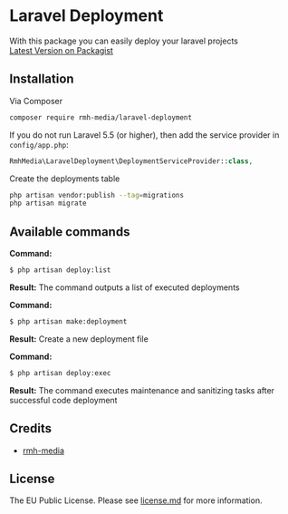 # Laravel Deployment
With this package you can easily deploy your laravel projects <br>
[Latest Version on Packagist][link-packagist]

## Installation

Via Composer
```bash
composer require rmh-media/laravel-deployment
```
If you do not run Laravel 5.5 (or higher), then add the service provider in `config/app.php`:
```php
RmhMedia\LaravelDeployment\DeploymentServiceProvider::class,
```
Create the deployments table
```bash
php artisan vendor:publish --tag=migrations
php artisan migrate
```

## Available commands
**Command:**
```bash
$ php artisan deploy:list
```
**Result:**
The command outputs a list of executed deployments

**Command:**
```bash
$ php artisan make:deployment
```
**Result:**
Create a new deployment file

**Command:**
```bash
$ php artisan deploy:exec
```
**Result:**
The command executes maintenance and sanitizing tasks after successful code deployment

## Credits

- [rmh-media][link-author]

## License
The EU Public License. Please see [license.md](license.md) for more information.

[link-packagist]: https://packagist.org/packages/rmh-media/laravel-deployment
[link-downloads]: https://packagist.org/packages/rmh-media/laravel-deployment
[link-author]: https://github.com/rmh-media

